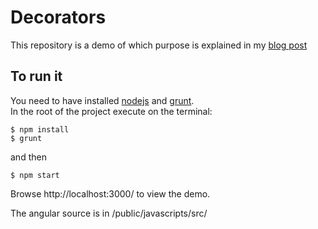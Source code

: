# Decorators

This repository is a demo of which purpose is explained in my [blog post](https://aaatdd.wordpress.com/2016/09/10/decorators-and-i18n/)

## To run it

You need to have installed [nodejs](https://nodejs.org/en/) and [grunt](http://gruntjs.com/getting-started).  
In the root of the project execute on the terminal:  

`$ npm install`  
`$ grunt`

and then

`$ npm start`

Browse http://localhost:3000/ to view the demo.

The angular source is in /public/javascripts/src/
